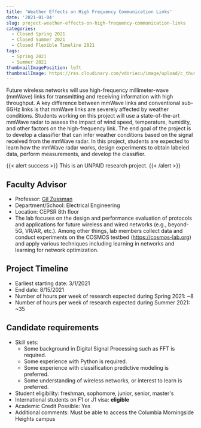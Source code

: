 ```yaml
---
title: 'Weather Effects on High Frequency Communication Links'
date: '2021-01-04'
slug: project-weather-effects-on-high-frequency-communication-links
categories:
  - Closed Spring 2021
  - Closed Summer 2021
  - Closed Flexible Timeline 2021
tags:
  - Spring 2021
  - Summer 2021
thumbnailImagePosition: left
thumbnailImage: https://res.cloudinary.com/vdoriecu/image/upload/c_thumb,w_200,g_face/v1579110178/construction_c6dqbd.png
---
```

Future wireless networks will use high-frequency millimeter-wave (mmWave) links for transmitting and receiving information with high throughput. A key difference between mmWave links and conventional sub-6GHz links is that mmWave links are severely affected by weather conditions. Students working on this project will use a state-of-the-art mmWave radar to assess the impact of wind speed, temperature, humidity, and other factors on the high-frequency link. The end goal of the project is to develop a classifier that can infer weather conditions based on the signal received from the mmWave radar. In this project, students are expected to learn how the mmWave radar works, design experiments to obtain labeled data, perform measurements, and develop the classifier.

<!--more-->

{{< alert success >}}
This is an UNPAID research project.
{{< /alert >}}

## Faculty Advisor
+ Professor: [Gil Zussman](https://wimnet.ee.columbia.edu)
+ Department/School: Electrical Engineering
+ Location: CEPSR 8th floor
+ The lab focuses on the design and performance evaluation of protocols and applications for future wireless and wired networks (e.g., beyond-5G, VR/AR, etc.). Among other things, lab members collect data and conduct experiments on the COSMOS testbed (https://cosmos-lab.org) and apply various techniques including learning in networks and learning for network optimization.

## Project Timeline
+ Earliest starting date: 3/1/2021
+ End date: 8/15/2021
+ Number of hours per week of research expected during Spring 2021: ~8
+ Number of hours per week of research expected during Summer 2021: ~35

## Candidate requirements
+ Skill sets: 
  * Some background in Digital Signal Processing such as FFT is required.
  * Some experience with Python is required.
  * Some experience with classification predictive modeling is preferred.
  * Some understanding of wireless networks, or interest to learn is preferred.
+ Student eligibility: freshman, sophomore, junior, senior, master's
+ International students on F1 or J1 visa: **eligible**
+ Academic Credit Possible: Yes
+ Additional comments: Must be able to access the Columbia Morningside Heights campus

